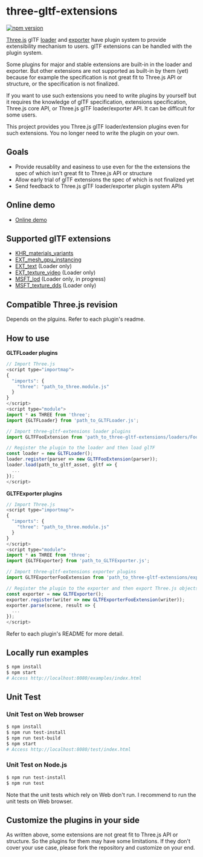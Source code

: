 # three-gltf-extensions

[![npm version](https://badge.fury.io/js/three-gltf-extensions.svg)](https://badge.fury.io/js/three-gltf-extensions)

[Three.js](https://threejs.org) glTF [loader](https://threejs.org/docs/#examples/en/loaders/GLTFLoader) and [exporter](https://threejs.org/docs/#examples/en/exporters/GLTFExporter) have plugin system to provide extensibility mechanism to users. glTF extensions can be handled with the plugin system.

Some plugins for major and stable extensions are built-in in the loader and exporter. But other extensions are not supported as built-in by them (yet) because for example the specification is not great fit to Three.js API or structure, or the specification is not finalized.

If you want to use such extensions you need to write plugins by yourself but it requires the knowledge of glTF specification, extensions specification, Three.js core API, or Three.js glTF loader/exporter API. It can be difficult for some users.

This project provides you Three.js glTF loader/extension plugins even for such extensions. You no longer need to write the plugin on your own.

## Goals

* Provide reusablity and easiness to use even for the the extensions the spec of which isn't great fit to Three.js API or structure
* Allow early trial of glTF extensions the spec of which is not finalized yet
* Send feedback to Three.js glTF loader/exporter plugin system APIs

## Online demo

* [Online demo](https://rawcdn.githack.com/takahirox/three-gltf-extensions/3824fd750ff759ed8a32b17e394f4d59a9c9431c/examples/index.html)

## Supported glTF extensions

* [KHR_materials_variants](https://github.com/KhronosGroup/glTF/tree/master/extensions/2.0/Khronos/KHR_materials_variants)
* [EXT_mesh_gpu_instancing](https://github.com/KhronosGroup/glTF/tree/master/extensions/2.0/Vendor/EXT_mesh_gpu_instancing)
* [EXT_text](https://github.com/takahirox/EXT_text) (Loader only)
* [EXT_texture_video](https://github.com/takahirox/EXT_texture_video) (Loader only)
* [MSFT_lod](https://github.com/KhronosGroup/glTF/tree/master/extensions/2.0/Vendor/MSFT_lod) (Loader only, in progress)
* [MSFT_texture_dds](https://github.com/KhronosGroup/glTF/tree/master/extensions/2.0/Vendor/MSFT_texture_dds) (Loader only)

## Compatible Three.js revision

Depends on the plguins. Refer to each plugin's readme.

## How to use

**GLTFLoader plugins**

```javascript
// Import Three.js
<script type="importmap">
{
  "imports": {
    "three": "path_to_three.module.js"
  }
}
</script>
<script type="module">
import * as THREE from 'three';
import {GLTFLoader} from 'path_to_GLTFLoader.js';

// Import three-gltf-extensions loader plugins
import GLTFFooExtension from 'path_to_three-gltf-extensions/loaders/Foo_extension/Foo_extension.js';

// Register the plugin to the loader and then load glTF
const loader = new GLTFLoader();
loader.register(parser => new GLTFFooExtension(parser));
loader.load(path_to_gltf_asset, gltf => {
  ...
});
</script>
```


**GLTFExporter plugins**

```javascript
// Import Three.js
<script type="importmap">
{
  "imports": {
    "three": "path_to_three.module.js"
  }
}
</script>
<script type="module">
import * as THREE from 'three';
import {GLTFExporter} from 'path_to_GLTFExporter.js';

// Import three-gltf-extensions exporter plugins
import GLTFExporterFooExtension from 'path_to_three-gltf-extensions/exporters/Foo_extension/Foo_extension_exporter.js';

// Register the plugin to the exporter and then export Three.js objects
const exporter = new GLTFExporter();
exporter.register(writer => new GLTFExporterFooExtension(writer));
exporter.parse(scene, result => {
  ...
});
</script>
```

Refer to each plugin's README for more detail.


## Locally run examples

```sh
$ npm install
$ npm start
# Access http://localhost:8080/examples/index.html
```

## Unit Test

### Unit Test on Web browser

```sh
$ npm install
$ npm run test-install
$ npm run test-build
$ npm start
# Access http://localhost:8080/test/index.html
```

### Unit Test on Node.js


```sh
$ npm run test-install
$ npm run test
```

Note that the unit tests which rely on Web don't run. I recommend to run the unit tests on Web browser.

## Customize the plugins in your side

As written above, some extensions are not great fit to Three.js API or structure. So the plugins for them may have some limitations. If they don't cover your use case, please fork the repository and customize on your end.
